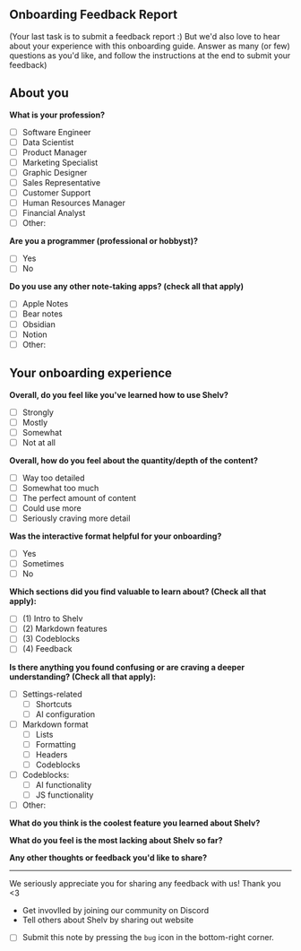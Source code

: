 Onboarding Feedback Report
-
(Your last task is to submit a feedback report :) But we'd also love to hear about your experience with this onboarding guide. Answer as many (or few) questions as you'd like, and follow the instructions at the end to submit your feedback)

## About you

**What is your profession?**
- [ ] Software Engineer
- [ ] Data Scientist
- [ ] Product Manager
- [ ] Marketing Specialist
- [ ] Graphic Designer
- [ ] Sales Representative
- [ ] Customer Support
- [ ] Human Resources Manager
- [ ] Financial Analyst
- [ ] Other: 

**Are you a programmer (professional or hobbyst)?**
- [ ] Yes
- [ ] No

**Do you use any other note-taking apps? (check all that apply)**
- [ ] Apple Notes
- [ ] Bear notes
- [ ] Obsidian
- [ ] Notion 
- [ ] Other: 

## Your onboarding experience

**Overall, do you feel like you've learned how to use Shelv?**
- [ ] Strongly
- [ ] Mostly
- [ ] Somewhat
- [ ] Not at all

**Overall, how do you feel about the quantity/depth of the content?**
- [ ] Way too detailed
- [ ] Somewhat too much
- [ ] The perfect amount of content
- [ ] Could use more
- [ ] Seriously craving more detail

**Was the interactive format helpful for your onboarding?**
- [ ] Yes
- [ ] Sometimes
- [ ] No

**Which sections did you find valuable to learn about? (Check all that apply):**
- [ ] (1) Intro to Shelv
- [ ] (2) Markdown features
- [ ] (3) Codeblocks
- [ ] (4) Feedback

**Is there anything you found confusing or are craving a deeper understanding? (Check all that apply):**
- [ ] Settings-related
	* [ ] Shortcuts
	* [ ] AI configuration
- [ ] Markdown format
	* [ ] Lists
	* [ ] Formatting
	* [ ] Headers
	* [ ] Codeblocks
- [ ] Codeblocks:
	* [ ] AI functionality
	* [ ] JS functionality
- [ ] Other:

**What do you think is the coolest feature you learned about Shelv?**

**What do you feel is the most lacking about Shelv so far?**

**Any other thoughts or feedback you'd like to share?**


---
We seriously appreciate you for sharing any feedback with us! Thank you <3
- Get invovlled by joining our community on Discord
- Tell others about Shelv by sharing out website

- [ ] Submit this note by pressing the `bug` icon in the bottom-right corner.

